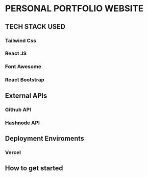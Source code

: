 # PERSONAL PORTFOLIO WEBSITE

## TECH STACK USED

### Tailwind Css

### React JS

### Font Awesome

### React Bootstrap


## External APIs


### Github API
### Hashnode API


## Deployment Enviroments

### Vercel

## How to get started




